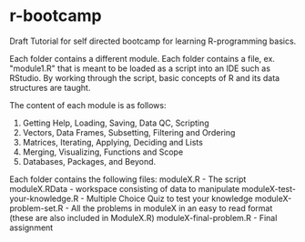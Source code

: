 r-bootcamp
==========

Draft Tutorial for self directed bootcamp for learning R-programming basics.

Each folder contains a different module.  Each folder contains a file, ex. "module1.R" 
that is meant to be loaded as a script into an IDE such as RStudio.  By working through
the script, basic concepts of R and its data structures are taught.

The content of each module is as follows:

1. Getting Help, Loading, Saving, Data QC, Scripting
2. Vectors, Data Frames, Subsetting, Filtering and Ordering
3. Matrices, Iterating, Applying, Deciding and Lists
4. Merging, Visualizing, Functions and Scope
5. Databases, Packages, and Beyond.

Each folder contains the following files:
moduleX.R - The script
moduleX.RData - workspace consisting of data to manipulate
moduleX-test-your-knowledge.R - Multiple Choice Quiz to test your knowledge
moduleX-problem-set.R - All the problems in moduleX in an easy to read format (these
  are also included in ModuleX.R)
moduleX-final-problem.R - Final assignment

